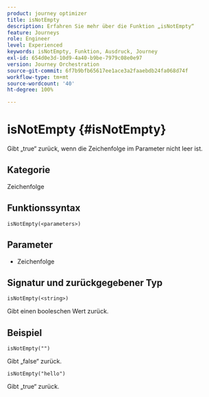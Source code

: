 ```yaml
---
product: journey optimizer
title: isNotEmpty
description: Erfahren Sie mehr über die Funktion „isNotEmpty“
feature: Journeys
role: Engineer
level: Experienced
keywords: isNotEmpty, Funktion, Ausdruck, Journey
exl-id: 654d0e3d-10d9-4a40-b9be-7979c08e0e97
version: Journey Orchestration
source-git-commit: 6f7b9bfb65617ee1ace3a2faaebdb24fa068d74f
workflow-type: tm+mt
source-wordcount: '40'
ht-degree: 100%

---
```


# isNotEmpty {#isNotEmpty}

Gibt „true“ zurück, wenn die Zeichenfolge im Parameter nicht leer ist.

## Kategorie

Zeichenfolge

## Funktionssyntax

`isNotEmpty(<parameters>)`

## Parameter

* Zeichenfolge

## Signatur und zurückgegebener Typ

`isNotEmpty(<string>)`

Gibt einen booleschen Wert zurück.

## Beispiel

`isNotEmpty("")`

Gibt „false“ zurück.

`isNotEmpty("hello")`

Gibt „true“ zurück.
